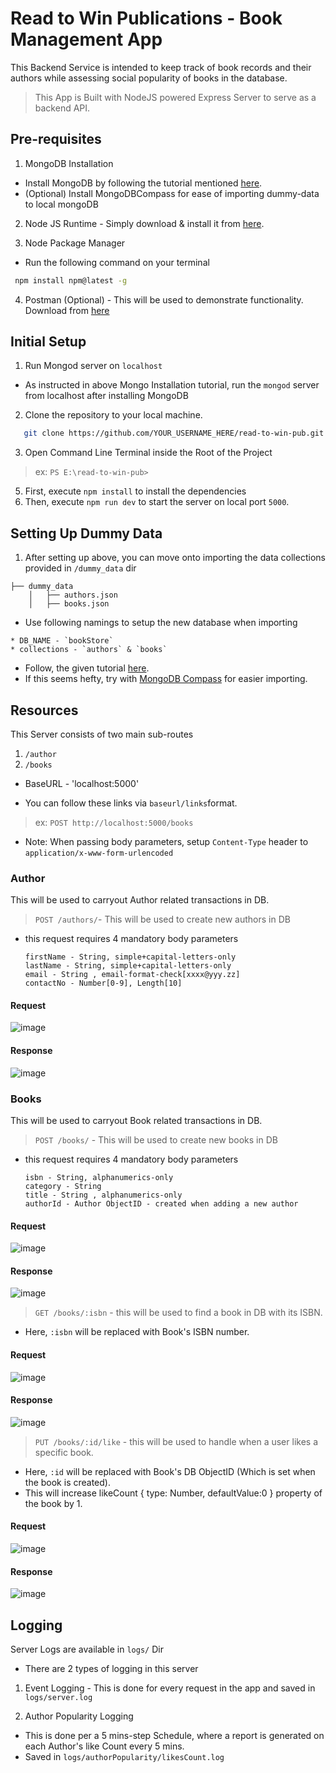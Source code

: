 # Read to Win Publications - Book Management App 
This Backend Service is intended to keep track of book records and their authors while assessing social popularity of books in the database.

> This App is Built with NodeJS powered Express Server to serve as a backend API.

## Pre-requisites
1. MongoDB Installation
- Install MongoDB by following the tutorial mentioned [here](https://www.prisma.io/dataguide/mongodb/setting-up-a-local-mongodb-database).
- (Optional) Install MongoDBCompass for ease of importing dummy-data to local mongoDB
2. Node JS Runtime - Simply download & install it from [here](https://nodejs.org/en/download).
  
3. Node Package Manager
* Run the following command on your terminal
 ```sh
  npm install npm@latest -g
  ```  
4. Postman (Optional) - This will be used to demonstrate functionality. Download from [here](https://www.postman.com/downloads/)

## Initial Setup
1. Run Mongod server on `localhost`
- As instructed in above Mongo Installation tutorial, run the `mongod` server from localhost after installing MongoDB

2. Clone the repository to your local machine.
```sh
   git clone https://github.com/YOUR_USERNAME_HERE/read-to-win-pub.git
```
3. Open Command Line Terminal inside the Root of the Project
  >  ex: `PS E:\read-to-win-pub>`
5. First, execute `npm install` to install the dependencies
6. Then, execute `npm run dev` to start the server on local port `5000`.

## Setting Up Dummy Data
1. After setting up above, you can move onto importing the data collections provided in `/dummy_data` dir
```
├── dummy_data
    │   ├── authors.json
    │   ├── books.json
```

- Use following namings to setup the new database when importing
```
* DB_NAME - `bookStore`
* collections - `authors` & `books`
```
- Follow, the given tutorial [here](https://www.geeksforgeeks.org/import-data-to-mongodb/). 
- If this seems hefty, try with [MongoDB Compass](https://www.mongodb.com/try/download/compass) for easier importing.

## Resources
This Server consists of two main sub-routes
1. `/author`
2. `/books`
- BaseURL - 'localhost:5000'
* You can follow these links via `baseurl/links`format.
> ex: `POST http://localhost:5000/books`
- Note: When passing body parameters, setup `Content-Type` header to `application/x-www-form-urlencoded`

### Author
This will be used to carryout Author related transactions in DB.
> `POST /authors/`- This will be used to create new authors in DB

- this request requires 4 mandatory body parameters
  ```
  firstName - String, simple+capital-letters-only
  lastName - String, simple+capital-letters-only
  email - String , email-format-check[xxxx@yyy.zz]
  contactNo - Number[0-9], Length[10]
  ```
#### Request 
![image](https://github.com/NadunGG/read-to-win-pub/assets/80123728/0dec659f-b953-4278-86cc-1f5648015cda)

#### Response
![image](https://github.com/NadunGG/read-to-win-pub/assets/80123728/4191d791-e7a9-42e0-a535-9fe3d2bfb77a)

### Books
This will be used to carryout Book related transactions in DB.
> `POST /books/` - This will be used to create new books in DB
- this request requires 4 mandatory body parameters
  ```
  isbn - String, alphanumerics-only
  category - String
  title - String , alphanumerics-only
  authorId - Author ObjectID - created when adding a new author
  ```
#### Request 
![image](https://github.com/NadunGG/read-to-win-pub/assets/80123728/fb9a0ecb-cd04-46ab-8ade-92f1302fff79)
#### Response
![image](https://github.com/NadunGG/read-to-win-pub/assets/80123728/df542eec-d90e-4213-9a8e-6588cd6da5ec)

> `GET /books/:isbn` - this will be used to find a book in DB with its ISBN.
- Here, `:isbn` will be replaced with Book's ISBN number.
#### Request 
![image](https://github.com/NadunGG/read-to-win-pub/assets/80123728/ceb03335-95dd-4c3b-bb7a-4c7f80805cc9)
#### Response
![image](https://github.com/NadunGG/read-to-win-pub/assets/80123728/52e5c8d6-935e-4d55-b68b-65201f42d161)

> `PUT /books/:id/like` - this will be used to handle when a user likes a specific book.
- Here, `:id` will be replaced with Book's DB ObjectID (Which is set when the book is created).
- This will increase likeCount { type: Number, defaultValue:0 } property of the book by 1.
#### Request 
![image](https://github.com/NadunGG/read-to-win-pub/assets/80123728/b08f0a6a-0e6e-4256-8e75-1cefba785798)
#### Response
![image](https://github.com/NadunGG/read-to-win-pub/assets/80123728/33e6048a-e464-4072-b812-756a840d8b90)

## Logging

Server Logs are available in `logs/` Dir
* There are 2 types of logging in this server
1. Event Logging - This is done for every request in the app and saved in `logs/server.log`
   
2. Author Popularity Logging 
- This is done per a 5 mins-step Schedule, where a report is generated on each Author's like Count every 5 mins.
- Saved in `logs/authorPopularity/likesCount.log`
